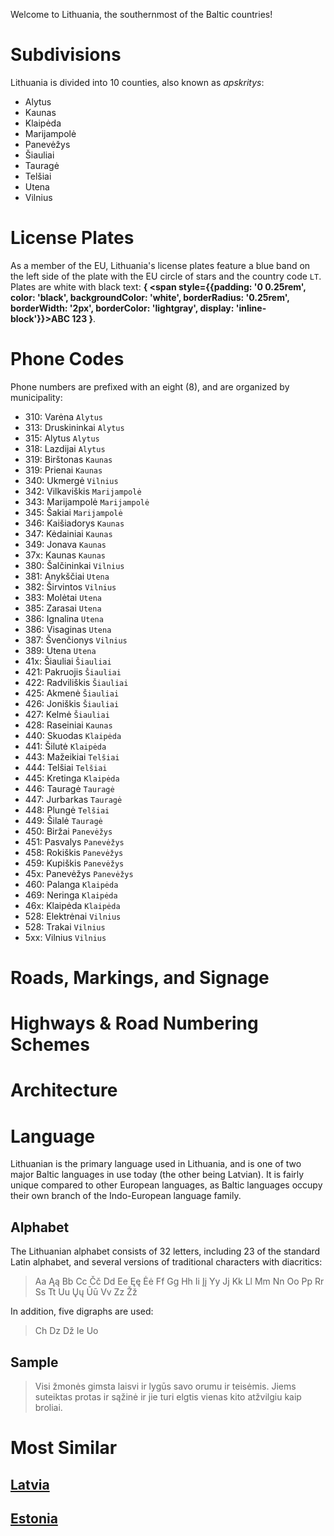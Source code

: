 Welcome to Lithuania, the southernmost of the Baltic countries!

# Subdivisions

Lithuania is divided into 10 counties, also known as _apskritys_:

- Alytus
- Kaunas
- Klaipėda
- Marijampolė
- Panevėžys
- Šiauliai
- Tauragė
- Telšiai
- Utena
- Vilnius

<CountryMap code="LTU" scale="6400" />

# License Plates

As a member of the EU, Lithuania's license plates feature a blue band on the left side of the plate with the EU circle of stars and the country code `LT`. Plates are white with black text: **{
<span style={{padding: '0 0.25rem', color: 'black', backgroundColor: 'white', borderRadius: '0.25rem', borderWidth: '2px', borderColor: 'lightgray', display: 'inline-block'}}>ABC 123</span>
}**.

# Phone Codes

Phone numbers are prefixed with an eight (8), and are organized by municipality:

- 310: Varėna `Alytus`
- 313: Druskininkai `Alytus`
- 315: Alytus `Alytus`
- 318: Lazdijai `Alytus`
- 319: Birštonas `Kaunas`
- 319: Prienai `Kaunas`
- 340: Ukmergė `Vilnius`
- 342: Vilkaviškis `Marijampolė`
- 343: Marijampolė `Marijampolė`
- 345: Šakiai `Marijampolė`
- 346: Kaišiadorys `Kaunas`
- 347: Kėdainiai `Kaunas`
- 349: Jonava `Kaunas`
- 37x: Kaunas `Kaunas`
- 380: Šalčininkai `Vilnius`
- 381: Anykščiai `Utena`
- 382: Širvintos `Vilnius`
- 383: Molėtai `Utena`
- 385: Zarasai `Utena`
- 386: Ignalina `Utena`
- 386: Visaginas `Utena`
- 387: Švenčionys `Vilnius`
- 389: Utena `Utena`
- 41x: Šiauliai `Šiauliai`
- 421: Pakruojis `Šiauliai`
- 422: Radviliškis `Šiauliai`
- 425: Akmenė `Šiauliai`
- 426: Joniškis `Šiauliai`
- 427: Kelmė `Šiauliai`
- 428: Raseiniai `Kaunas`
- 440: Skuodas `Klaipėda`
- 441: Šilutė `Klaipėda`
- 443: Mažeikiai `Telšiai`
- 444: Telšiai `Telšiai`
- 445: Kretinga `Klaipėda`
- 446: Tauragė `Tauragė`
- 447: Jurbarkas `Tauragė`
- 448: Plungė `Telšiai`
- 449: Šilalė `Tauragė`
- 450: Biržai `Panevėžys`
- 451: Pasvalys `Panevėžys`
- 458: Rokiškis `Panevėžys`
- 459: Kupiškis `Panevėžys`
- 45x: Panevėžys `Panevėžys`
- 460: Palanga `Klaipėda`
- 469: Neringa `Klaipėda`
- 46x: Klaipėda `Klaipėda`
- 528: Elektrėnai `Vilnius`
- 528: Trakai `Vilnius`
- 5xx: Vilnius `Vilnius`

# Roads, Markings, and Signage

# Highways & Road Numbering Schemes

# Architecture

# Language

Lithuanian is the primary language used in Lithuania, and is one of two major Baltic languages in use today (the other being Latvian). It is fairly unique compared to other European languages, as Baltic languages occupy their own branch of the Indo-European language family.

## Alphabet

The Lithuanian alphabet consists of 32 letters, including 23 of the standard Latin alphabet, and several versions of traditional characters with diacritics:

> Aa Ąą Bb Cc Čč Dd Ee Ęę Ėė Ff Gg Hh Ii Įį Yy Jj Kk Ll Mm Nn Oo Pp Rr Ss Tt Uu Ųų Ūū Vv Zz Žž

In addition, five digraphs are used:

> Ch Dz Dž Ie Uo

## Sample

> Visi žmonės gimsta laisvi ir lygūs savo orumu ir teisėmis. Jiems suteiktas protas ir sąžinė ir jie turi elgtis vienas kito atžvilgiu kaip broliai.

# Most Similar

## [Latvia](/countries/LVA)

## [Estonia](/countries/EST)
